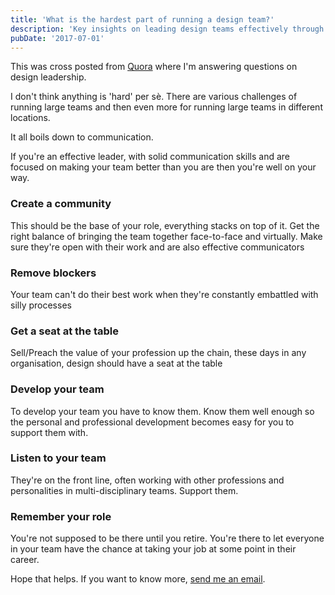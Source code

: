 ```yaml
---
title: 'What is the hardest part of running a design team?'
description: 'Key insights on leading design teams effectively through communication and community building.'
pubDate: '2017-07-01'
---
```


This was cross posted from [Quora](https://www.quora.com/What-is-the-hardest-part-of-running-a-design-team) where I'm answering questions on design leadership.

I don't think anything is 'hard' per sè. There are various challenges of running large teams and then even more for running large teams in different locations.

It all boils down to communication.

If you're an effective leader, with solid communication skills and are focused on making your team better than you are then you're well on your way.

### Create a community

This should be the base of your role, everything stacks on top of it. Get the right balance of bringing the team together face-to-face and virtually. Make sure they're open with their work and are also effective communicators

### Remove blockers

Your team can't do their best work when they're constantly embattled with silly processes

### Get a seat at the table

Sell/Preach the value of your profession up the chain, these days in any organisation, design should have a seat at the table

### Develop your team

To develop your team you have to know them. Know them well enough so the personal and professional development becomes easy for you to support them with.

### Listen to your team

They're on the front line, often working with other professions and personalities in multi-disciplinary teams. Support them.

### Remember your role

You're not supposed to be there until you retire. You're there to let everyone in your team have the chance at taking your job at some point in their career.

Hope that helps. If you want to know more, [send me an email](http://www.gavinelliott.co.uk/contact/).